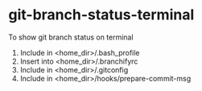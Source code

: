 # git-branch-status-terminal
To show git branch status on terminal

1.  Include in <home_dir>/.bash_profile
2.  Insert into <home_dir>/.branchifyrc
3.  Include in <home_dir>/.gitconfig
4.  Include in <home_dir>/hooks/prepare-commit-msg

